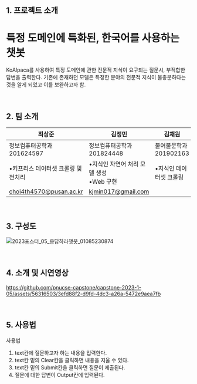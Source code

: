 ## 1. 프로젝트 소개
# 특정 도메인에 특화된, 한국어를 사용하는 챗봇
KoAlpaca를 사용하여 특정 도메인에 관한 전문적 지식이 요구되는 질문시, 부적합한 답변을 출력한다.
기존에 존재하던 모델은 특정한 분야의 전문적 지식이 불충분하다는 것을 알게 되었고 이를 보완하고자 함.

<br>

## 2. 팀 소개
|최상준|김정민|김채원|
|------|---|---|
|정보컴퓨터공학과 201624597|정보컴퓨터공학과 201824448|불어불문학과 201902163|
|•키프리스 데이터셋 크롤링 및 전처리|•지식인 자연어 처리 모델 생성<br>•Web 구현|•지식인 데이터셋 크롤링|
|choi4th4570@pusan.ac.kr|kjmin017@gmail.com||

<br>

## 3. 구성도
![2023포스터_05_응답하라챗봇_01085230874](https://github.com/pnucse-capstone/capstone-2023-1-05/assets/56316503/a01e4655-029a-4d18-a471-325cbb26ac4d)

<br>

## 4. 소개 및 시연영상
https://github.com/pnucse-capstone/capstone-2023-1-05/assets/56316503/3efd88f2-d9fd-4dc3-a26a-5472e9aea7fb


<br>

## 5. 사용법
사용법<br> 
1. text칸에 질문하고자 하는 내용을 입력한다.
2. text칸 밑의 Clear칸을 클릭하면 내용을 지울 수 있다.
3. text칸 밑의 Submit칸을 클릭하면 질문이 제출된다.
4. 질문에 대한 답변이 Output칸에 입력된다.

